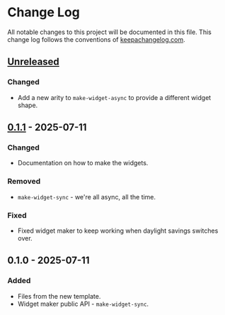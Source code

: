 # Change Log
All notable changes to this project will be documented in this file. This change log follows the conventions of [keepachangelog.com](http://keepachangelog.com/).

## [Unreleased]
### Changed
- Add a new arity to `make-widget-async` to provide a different widget shape.

## [0.1.1] - 2025-07-11
### Changed
- Documentation on how to make the widgets.

### Removed
- `make-widget-sync` - we're all async, all the time.

### Fixed
- Fixed widget maker to keep working when daylight savings switches over.

## 0.1.0 - 2025-07-11
### Added
- Files from the new template.
- Widget maker public API - `make-widget-sync`.

[Unreleased]: https://github.com/sanatoriocolegiales/deps-new-fullstack-replicant-template/compare/0.1.1...HEAD
[0.1.1]: https://github.com/sanatoriocolegiales/deps-new-fullstack-replicant-template/compare/0.1.0...0.1.1
